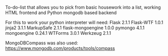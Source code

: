 To-do-list that allows you to pick from basic housework into a list, working HTML frontend and Python mongodb based backend

For this to work your python interpreter will need:
Flask 2.1.1
Flask-WTF 1.0.1
jinja2 3.1.1
MarkupSafe 2.1.1
flask-mongoengine 1.0.0
pymongo 4.1.1
mongoengine 0.24.1
WTForms 3.0.1
Werkzeug 2.1.1

MongoDBCompass was also used: https://www.mongodb.com/products/tools/compass

